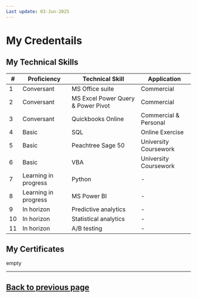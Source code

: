 ```yaml
---
Last update: 03-Jun-2025
---
```


# My Credentails

## My Technical Skills

| # | Proficiency | Technical Skill | Application |
|----------|----------|----------|----------|
| 1 | Conversant | MS Office suite | Commercial |
| 2 | Conversant | MS Excel Power Query & Power Pivot | Commercial |
| 3 | Conversant | Quickbooks Online | Commercial & Personal |
| 4 | Basic | SQL | Online Exercise |
| 5 | Basic | Peachtree Sage 50 | University Coursework |
| 6 | Basic | VBA | University Coursework |
| 7 | Learning in progress | Python | - |
| 8 | Learning in progress | MS Power BI | - |
| 9 | In horizon | Predictive analytics | - |
| 10 | In horizon | Statistical analytics | - |
| 11 | In horizon | A/B testing | - |


## My Certificates

empty





---
[Back to previous page](index.md)
---
